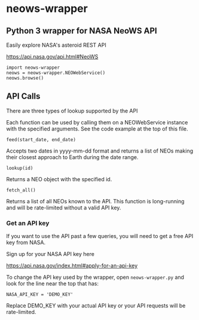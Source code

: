 # neows-wrapper

## Python 3 wrapper for NASA NeoWS API ##

Easily explore NASA's asteroid REST API

https://api.nasa.gov/api.html#NeoWS


```
import neows-wrapper
neows = neows-wrapper.NEOWebService()
neows.browse()
```

## API Calls ##

There are three types of lookup supported by the API

Each function can be used by calling them on a NEOWebService instance
with the specified arguments. See the code example
at the top of this file.

`feed(start_date, end_date)`

Accepts two dates in yyyy-mm-dd format and returns a list
of NEOs making their closest approach to Earth during the date
range.

`lookup(id)`

Returns a NEO object with the specified id.

`fetch_all()`

Returns a list of all NEOs known to the API.
This function is long-running and will be rate-limited
without a valid API key.


### Get an API key ###

If you want to use the API past a few queries,
you will need to get a free API key from NASA.

Sign up for your NASA API key here

https://api.nasa.gov/index.html#apply-for-an-api-key

To change the API key used by the wrapper,
open `neows-wrapper.py` and look for
the line near the top that has:

`NASA_API_KEY = 'DEMO_KEY'`

Replace DEMO_KEY with your actual API key or 
your API requests will be rate-limited.
